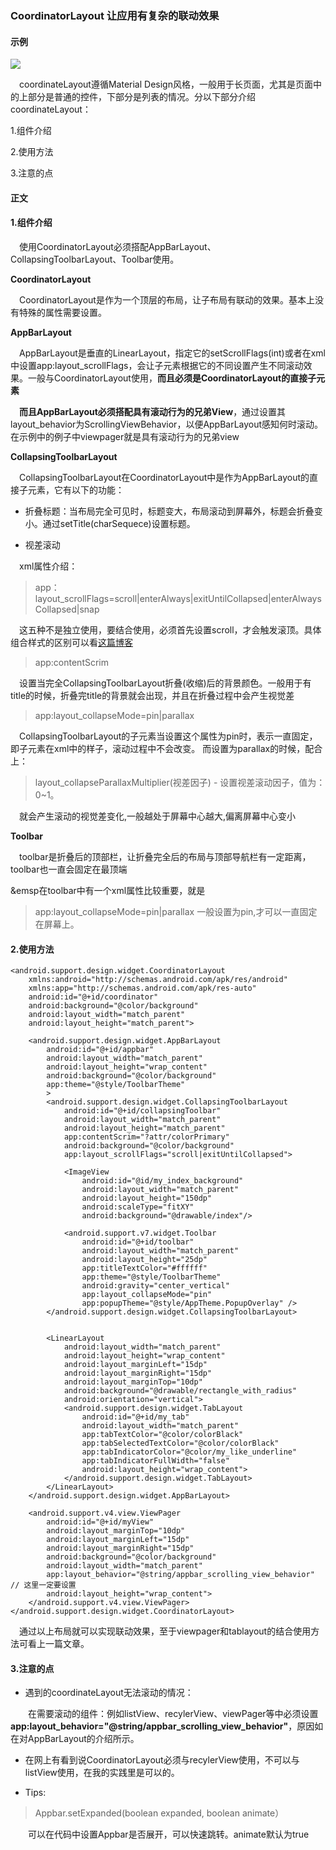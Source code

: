 ### CoordinatorLayout 让应用有复杂的联动效果
#### 示例
![](https://www.z4a.net/images/2019/09/25/20190925_111732.md.gif)

&emsp;coordinateLayout遵循Material Design风格，一般用于长页面，尤其是页面中的上部分是普通的控件，下部分是列表的情况。分以下部分介绍coordinateLayout：

1.组件介绍

2.使用方法

3.注意的点


#### 正文

#### 1.组件介绍
&emsp;使用CoordinatorLayout必须搭配AppBarLayout、CollapsingToolbarLayout、Toolbar使用。

**CoordinatorLayout**

&emsp;CoordinatorLayout是作为一个顶层的布局，让子布局有联动的效果。基本上没有特殊的属性需要设置。

**AppBarLayout**

&emsp;AppBarLayout是垂直的LinearLayout，指定它的setScrollFlags(int)或者在xml中设置app:layout_scrollFlags，会让子元素根据它的不同设置产生不同滚动效果。一般与CoordinatorLayout使用，**而且必须是CoordinatorLayout的直接子元素**

&emsp;**而且AppBarLayout必须搭配具有滚动行为的兄弟View**，通过设置其layout_behavior为ScrollingViewBehavior，以便AppBarLayout感知何时滚动。在示例中的例子中viewpager就是具有滚动行为的兄弟view


**CollapsingToolbarLayout**

&emsp;CollapsingToolbarLayout在CoordinatorLayout中是作为AppBarLayout的直接子元素，它有以下的功能：

- 折叠标题：当布局完全可见时，标题变大，布局滚动到屏幕外，标题会折叠变小。通过setTitle(charSequece)设置标题。

- 视差滚动


&emsp;xml属性介绍：

>app：layout_scrollFlags=scroll|enterAlways|exitUntilCollapsed|enterAlwaysCollapsed|snap

&emsp;这五种不是独立使用，要结合使用，必须首先设置scroll，才会触发滚顶。具体组合样式的区别可以看[这篇博客](https://blog.csdn.net/eyishion/article/details/80282204)

>app:contentScrim

&emsp;设置当完全CollapsingToolbarLayout折叠(收缩)后的背景颜色。一般用于有title的时候，折叠完title的背景就会出现，并且在折叠过程中会产生视觉差

>app:layout_collapseMode=pin|parallax


&emsp;CollapsingToolbarLayout的子元素当设置这个属性为pin时，表示一直固定，即子元素在xml中的样子，滚动过程中不会改变。
而设置为parallax的时候，配合上：

>layout_collapseParallaxMultiplier(视差因子) - 设置视差滚动因子，值为：0~1。


&emsp;就会产生滚动的视觉差变化,一般越处于屏幕中心越大,偏离屏幕中心变小

**Toolbar**

&emsp;toolbar是折叠后的顶部栏，让折叠完全后的布局与顶部导航栏有一定距离，toolbar也一直会固定在最顶端

&emsp在toolbar中有一个xml属性比较重要，就是
>app:layout_collapseMode=pin|parallax
一般设置为pin,才可以一直固定在屏幕上。


#### 2.使用方法
```android
<android.support.design.widget.CoordinatorLayout
    xmlns:android="http://schemas.android.com/apk/res/android"
    xmlns:app="http://schemas.android.com/apk/res-auto"
    android:id="@+id/coordinator"
    android:background="@color/background"
    android:layout_width="match_parent"
    android:layout_height="match_parent">

    <android.support.design.widget.AppBarLayout
        android:id="@+id/appbar"
        android:layout_width="match_parent"
        android:layout_height="wrap_content"
        android:background="@color/background"
        app:theme="@style/ToolbarTheme"
        >
        <android.support.design.widget.CollapsingToolbarLayout
            android:id="@+id/collapsingToolbar"
            android:layout_width="match_parent"
            android:layout_height="match_parent"
            app:contentScrim="?attr/colorPrimary"
            android:background="@color/background"
            app:layout_scrollFlags="scroll|exitUntilCollapsed">

            <ImageView
                android:id="@id/my_index_background"
                android:layout_width="match_parent"
                android:layout_height="150dp"
                android:scaleType="fitXY"
                android:background="@drawable/index"/>

            <android.support.v7.widget.Toolbar
                android:id="@+id/toolbar"
                android:layout_width="match_parent"
                android:layout_height="25dp"
                app:titleTextColor="#ffffff"
                app:theme="@style/ToolbarTheme"
                android:gravity="center_vertical"
                app:layout_collapseMode="pin"
                app:popupTheme="@style/AppTheme.PopupOverlay" />
        </android.support.design.widget.CollapsingToolbarLayout>


        <LinearLayout
            android:layout_width="match_parent"
            android:layout_height="wrap_content"
            android:layout_marginLeft="15dp"
            android:layout_marginRight="15dp"
            android:layout_marginTop="10dp"
            android:background="@drawable/rectangle_with_radius"
            android:orientation="vertical">
            <android.support.design.widget.TabLayout
                android:id="@+id/my_tab"
                android:layout_width="match_parent"
                app:tabTextColor="@color/colorBlack"
                app:tabSelectedTextColor="@color/colorBlack"
                app:tabIndicatorColor="@color/my_like_underline"
                app:tabIndicatorFullWidth="false"
                android:layout_height="wrap_content">
            </android.support.design.widget.TabLayout>
        </LinearLayout>
    </android.support.design.widget.AppBarLayout>

    <android.support.v4.view.ViewPager
        android:id="@+id/myView"
        android:layout_marginTop="10dp"
        android:layout_marginLeft="15dp"
        android:layout_marginRight="15dp"
        android:background="@color/background"
        android:layout_width="match_parent"
        app:layout_behavior="@string/appbar_scrolling_view_behavior" // 这里一定要设置
        android:layout_height="wrap_content">
    </android.support.v4.view.ViewPager>
</android.support.design.widget.CoordinatorLayout>
```
&emsp;通过以上布局就可以实现联动效果，至于viewpager和tablayout的结合使用方法可看上一篇文章。


#### 3.注意的点

- 遇到的coordinateLayout无法滚动的情况：

&emsp;&emsp;在需要滚动的组件：例如listView、recylerView、viewPager等中必须设置**app:layout_behavior="@string/appbar_scrolling_view_behavior"**，原因如在对AppBarLayout的介绍所示。

- 在网上有看到说CoordinatorLayout必须与recylerView使用，不可以与listView使用，在我的实践里是可以的。

- Tips:
>Appbar.setExpanded(boolean expanded, boolean animate）

&emsp;&emsp;可以在代码中设置Appbar是否展开，可以快速跳转。animate默认为true
